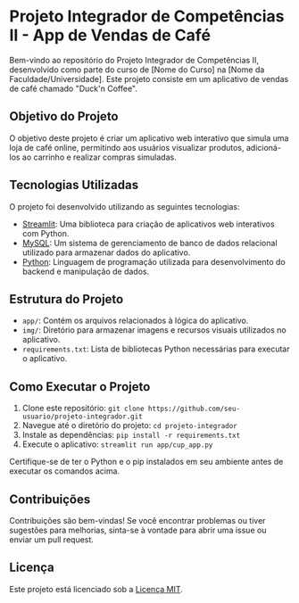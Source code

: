 # Projeto Integrador de Competências II - App de Vendas de Café

Bem-vindo ao repositório do Projeto Integrador de Competências II, desenvolvido como parte do curso de [Nome do Curso] na [Nome da Faculdade/Universidade]. Este projeto consiste em um aplicativo de vendas de café chamado "Duck'n Coffee".

## Objetivo do Projeto

O objetivo deste projeto é criar um aplicativo web interativo que simula uma loja de café online, permitindo aos usuários visualizar produtos, adicioná-los ao carrinho e realizar compras simuladas.

## Tecnologias Utilizadas

O projeto foi desenvolvido utilizando as seguintes tecnologias:

- [Streamlit](https://streamlit.io/): Uma biblioteca para criação de aplicativos web interativos com Python.
- [MySQL](https://www.mysql.com/): Um sistema de gerenciamento de banco de dados relacional utilizado para armazenar dados do aplicativo.
- [Python](https://www.python.org/): Linguagem de programação utilizada para desenvolvimento do backend e manipulação de dados.

## Estrutura do Projeto

- `app/`: Contém os arquivos relacionados à lógica do aplicativo.
- `img/`: Diretório para armazenar imagens e recursos visuais utilizados no aplicativo.
- `requirements.txt`: Lista de bibliotecas Python necessárias para executar o aplicativo.

## Como Executar o Projeto

1. Clone este repositório: `git clone https://github.com/seu-usuario/projeto-integrador.git`
2. Navegue até o diretório do projeto: `cd projeto-integrador`
3. Instale as dependências: `pip install -r requirements.txt`
4. Execute o aplicativo: `streamlit run app/cup_app.py`

Certifique-se de ter o Python e o pip instalados em seu ambiente antes de executar os comandos acima.

## Contribuições

Contribuições são bem-vindas! Se você encontrar problemas ou tiver sugestões para melhorias, sinta-se à vontade para abrir uma issue ou enviar um pull request.

## Licença

Este projeto está licenciado sob a [Licença MIT](LICENSE).
